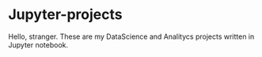 # Jupyter-projects
Hello, stranger.
These are my DataScience and Analitycs projects written in Jupyter notebook. 
